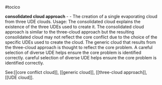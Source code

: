 #tocico

<b>consolidated cloud approach</b> -  - The creation of a single evaporating cloud from three UDE clouds. 
Usage: The consolidated cloud explains the existence of the three UDEs used to create it.  The consolidated cloud approach is similar to the three-cloud approach but the resulting consolidated cloud may not reflect the core conflict due to the choice of the specific UDEs used to create the cloud.  The generic cloud that results from the three-cloud approach is thought to reflect the core problem.  A careful selection of diverse UDE helps ensure the core problem is identified correctly.
careful selection of diverse UDE helps ensure the core problem is identified correctly.




See:[[core conflict cloud]], [[generic cloud]], [[three-cloud approach]], [[UDE cloud]].



